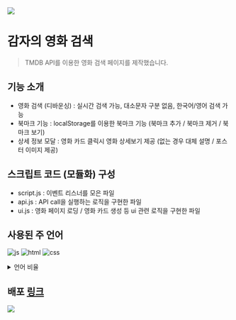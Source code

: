 <img src="https://capsule-render.vercel.app/api?type=waving&color=BDBDC8&height=150&section=header" />

# 감자의 영화 검색
> TMDB API를 이용한 영화 검색 페이지를 제작했습니다.

## 기능 소개
* 영화 검색 (디바운싱) : 실시간 검색 가능, 대소문자 구분 없음, 한국어/영어 검색 가능
* 북마크 기능 : localStorage를 이용한 북마크 기능 (북마크 추가 / 북마크 제거 / 북마크 보기)
* 상세 정보 모달 : 영화 카드 클릭시 영화 상세보기 제공 (없는 경우 대체 설명 / 포스터 이미지 제공)

## 스크립트 코드 (모듈화) 구성
* script.js : 이벤트 리스너를 모은 파일
* api.js : API call을 실행하는 로직을 구현한 파일
* ui.js : 영화 페이지 로딩 / 영화 카드 생성 등 ui 관련 로직을 구현한 파일

## 사용된 주 언어
![js](https://img.shields.io/badge/JavaScript-F7DF1E?style=for-the-badge&logo=JavaScript&logoColor=black)
![html](https://img.shields.io/badge/HTML-239120?style=for-the-badge&logo=html5&logoColor=white)
![css](https://img.shields.io/badge/CSS-239120?&style=for-the-badge&logo=css3&logoColor=white)

<details>
<summary>
  언어 비율
</summary>
  
   [![Top Langs](https://github-readme-stats.vercel.app/api/top-langs/?username=chay140)](https://github.com/anuraghazra/github-readme-stats)
   
</details>

## 배포 [링크](https://chay140.github.io/movie-search/)

<img src="https://capsule-render.vercel.app/api?type=waving&color=BDBDC8&height=150&section=footer" />
